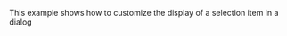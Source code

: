 This example shows how to customize the display of a selection item in a dialog

<!-- example(time-range-custom-trigger) -->
